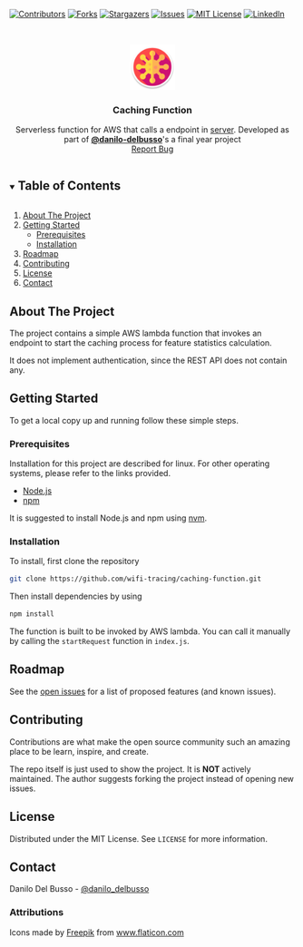 [![Contributors][contributors-shield]][contributors-url]
[![Forks][forks-shield]][forks-url]
[![Stargazers][stars-shield]][stars-url]
[![Issues][issues-shield]][issues-url]
[![MIT License][license-shield]][license-url]
[![LinkedIn][linkedin-shield]][linkedin-url]

<!-- PROJECT LOGO -->
<br />
<p align="center">
  <a href="https://github.com/wifi-tracing/caching-function">
    <img src="docs/icon.png" alt="Logo" width="80" height="80">
  </a>

  <h3 align="center">Caching Function</h3>

  <p align="center">
   Serverless function for AWS that calls a endpoint in <a href="https://github.com/wifi-tracing/server">server</a>. Developed as part of <a href="https://github.com/danilo-delbusso"><b>@danilo-delbusso</b></a>'s a final year project
    <br />
    <a href="https://github.com/wifi-tracing/caching-function/issues">Report Bug</a>
  </p>
</p>


<!-- TABLE OF CONTENTS -->
<details open="open">
  <summary><h2 style="display: inline-block">Table of Contents</h2></summary>
  <ol>
    <li>
      <a href="#about-the-project">About The Project</a>
    </li>
    <li>
      <a href="#getting-started">Getting Started</a>
      <ul>
        <li><a href="#prerequisites">Prerequisites</a></li>
        <li><a href="#installation">Installation</a></li>
      </ul>
    </li>
    <li><a href="#roadmap">Roadmap</a></li>
    <li><a href="#contributing">Contributing</a></li>
    <li><a href="#license">License</a></li>
    <li><a href="#contact">Contact</a></li>
  </ol>
</details>


## About The Project

The project contains a simple AWS lambda function that invokes an endpoint to start the caching process for feature statistics calculation.

It does not implement authentication, since the REST API does not contain any.


<!-- GETTING STARTED -->
## Getting Started

To get a local copy up and running follow these simple steps.

### Prerequisites

Installation for this project are described for linux. For other operating systems, please refer to the links provided.

* [Node.js](https://nodejs.org/en/)
* [npm](http://npmjs.com/)

It is suggested to install Node.js and npm using [nvm](https://github.com/nvm-sh/nvm#install--update-script).

### Installation

To install, first clone the repository

```zsh
git clone https://github.com/wifi-tracing/caching-function.git
```

Then install dependencies by using

```zsh
npm install
```

The function is built to be invoked by AWS lambda. You can call it manually by calling the `startRequest` function in `index.js`.

<!-- ROADMAP -->
## Roadmap

See the [open issues](https://github.com/wifi-tracing/caching-function/issues) for a list of proposed features (and known issues).


<!-- CONTRIBUTING -->
## Contributing

Contributions are what make the open source community such an amazing place to be learn, inspire, and create.


The repo itself is just used to show the project. It is **NOT** actively maintained. The author suggests forking the project instead of opening new issues.

<!-- LICENSE -->
## License

Distributed under the MIT License. See `LICENSE` for more information.

<!-- CONTACT -->
## Contact

Danilo Del Busso - [@danilo_delbusso](https://twitter.com/danilo_delbusso)

### Attributions

<div>Icons made by <a href="https://www.freepik.com" title="Freepik">Freepik</a> from <a href="https://www.flaticon.com/" title="Flaticon">www.flaticon.com</a></div>

<!-- MARKDOWN LINKS & IMAGES -->
<!-- https://www.markdownguide.org/basic-syntax/#reference-style-links -->
[contributors-shield]: https://img.shields.io/github/contributors/wifi-tracing/caching-function.svg?style=for-the-badge
[contributors-url]: https://github.com/wifi-tracing/caching-function/graphs/contributors
[forks-shield]: https://img.shields.io/github/forks/wifi-tracing/caching-function.svg?style=for-the-badge
[forks-url]: https://github.com/wifi-tracing/caching-function/network/members
[stars-shield]: https://img.shields.io/github/stars/wifi-tracing/caching-function.svg?style=for-the-badge
[stars-url]: https://github.com/wifi-tracing/caching-function/stargazers
[issues-shield]: https://img.shields.io/github/issues/wifi-tracing/caching-function.svg?style=for-the-badge
[issues-url]: https://github.com/wifi-tracing/caching-function/issues
[license-shield]: https://img.shields.io/github/license/wifi-tracing/caching-function.svg?style=for-the-badge
[license-url]: https://github.com/wifi-tracing/caching-function/blob/master/LICENSE.txt
[linkedin-shield]: https://img.shields.io/badge/-LinkedIn-black.svg?style=for-the-badge&logo=linkedin&colorB=555
[linkedin-url]: https://www.linkedin.com/in/danilo-delbusso/
